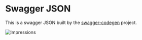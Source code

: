 # Swagger JSON
This is a swagger JSON built by the [swagger-codegen](https://github.com/swagger-api/swagger-codegen) project.

![Impressions](https://azure-sdk-impressions.azurewebsites.net/api/impressions/azure-sdk-for-net%2Fsdk%2Fdatamigration%2FMicrosoft.Azure.Management.DataMigration%2Fsrc%2FREADME.png)
